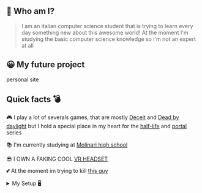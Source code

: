 ## 📑 Who am I?
> I am an italian computer science student that is trying to learn every day something new about this awesome world!
> At the moment I'm studying the basic computer science knowledge so i'm not an expert at all
## 😀 My future project
personal site
## Quick facts 💣
🎮 I play a lot of severals games, that are mostly [Deceit](https://store.steampowered.com/app/466240/Deceit/) and [Dead by daylight](https://store.steampowered.com/app/381210/Dead_by_Daylight/) but I hold a special place in my heart for the [half-life](https://en.wikipedia.org/wiki/Half-Life_(series)) and [portal](https://en.wikipedia.org/wiki/Portal_(series)) series

📚 I'm currently studying at [Molinari high school](https://www.istitutomolinari.edu.it/)

😎 I OWN A FAKING COOL [VR HEADSET](https://store.facebook.com/it/en/quest/products/quest-2/?gclid=Cj0KCQjwjvaYBhDlARIsAO8PkE1-cYIZMlDnI-ymgnUimcLV3yda_NCUHucDnx5qeA26Xkd_O8H6cSIaAtaLEALw_wcB&gclsrc=aw.ds) 

💕 At the moment im trying to kill [this guy](https://github.com/DeltaFoxtMike)

<details>
<summary> 
My Setup 🖥️
</summary>
<br>
  
 
   
  CPU: [AMD Ryzen 5 2600X Processor with Wraith Spire Cooler - YD260XBCAFBOX](https://www.amazon.com/gp/product/B07B428V2L/ref=ppx_yo_dt_b_asin_title_o05_s00?ie=UTF8&psc)
  
  RAM: [Crucial RAM 8GB DDR4 3200MHz CL22 (or 2933MHz or 2666MHz) Desktop Memory CT8G4DFRA32A](https://www.amazon.com/gp/product/B08C4VHQV2/ref=ppx_yo_dt_b_asin_title_o04_s00?ie=UTF8&th)
  
  MOBO: [MSI AMD B450 PRO-VDH Max AM4 Micro ATX DDR4-SDRAM Motherboard](https://www.amazon.com/gp/product/B07WC724Z7/ref=ppx_yo_dt_b_asin_title_o01_s00?ie=UTF8&psc)
  
  GPU: [MSI GeForce GTX1650 Super Ventus XS OC 4GB](https://www.amazon.com/gp/product/B081QGH7S7/ref=ppx_yo_dt_b_asin_title_o04_s01?ie=UTF8&psc=1)
  
  SSD: [Samsung 500GB 970 EVO Nvme M2 Solid State Drive](https://www.amazon.com/gp/product/B07CGGP7SV/ref=ppx_yo_dt_b_asin_title_o02_s00?ie=UTF8&psc)
  
  HDD: [Samsung 500GB 970 EVO Nvme M2 Solid State Drive](https://www.amazon.com/gp/product/B07CGGP7SV/ref=ppx_yo_dt_b_asin_title_o02_s00?ie=UTF8&psc)
  
  
  
  
 
